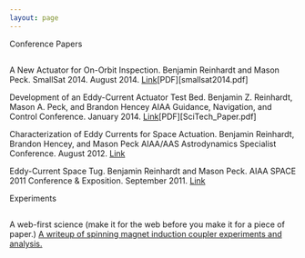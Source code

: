 ```yaml
---
layout: page
---
```


Conference Papers
##

A New Actuator for On-Orbit Inspection.
Benjamin Reinhardt and Mason Peck.
SmallSat 2014. August 2014. [Link][2dInspect][PDF][smallsat2014.pdf]

Development of an Eddy-Current Actuator Test Bed.
Benjamin Z. Reinhardt, Mason A. Peck, and Brandon Hencey
AIAA Guidance, Navigation, and Control Conference. January 2014. [Link][scitech2014][PDF][SciTech_Paper.pdf]

Characterization of Eddy Currents for Space Actuation.
Benjamin Reinhardt, Brandon Hencey, and Mason Peck
AIAA/AAS Astrodynamics Specialist Conference. August 2012. [Link][GNC2012]

Eddy-Current Space Tug.
Benjamin Reinhardt and Mason Peck.
AIAA SPACE 2011 Conference & Exposition. September 2011. [Link][space2011]

Experiments
##

A web-first science (make it for the web before you make it for a piece of paper.) [A writeup of spinning magnet induction coupler experiments and analysis.][edgewalking]

[space2011]:http://arc.aiaa.org/doi/abs/10.2514/6.2011-7168
[GNC2012]:http://arc.aiaa.org/doi/abs/10.2514/6.2012-4868
[scitech2014]:http://arc.aiaa.org/doi/abs/10.2514/6.2014-0273
[edgewalking]:/pages/edge_walking/
[2dInspect]:http://digitalcommons.usu.edu/smallsat/2014/Poster/1/